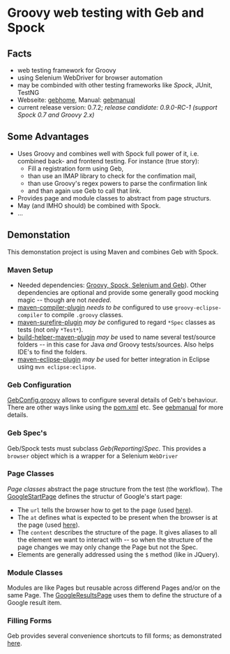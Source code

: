 # Groovy web testing with Geb and Spock

## Facts
* web testing framework for Groovy
* using Selenium WebDriver for browser automation
* may be combinded with other testing frameworks like *Spock*, JUnit, TestNG 
* Webseite: [gebhome], Manual: [gebmanual]
* current release version: 0.7.2; *release candidate: 0.9.0-RC-1 (support Spock 0.7 and Groovy 2.x)*

## Some Advantages
* Uses Groovy and combines well with Spock full power of it, i.e. combined back- and frontend testing. For instance (true story):
  * Fill a registration form using Geb,
  * than use an IMAP library to check for the confimation mail,
  * than use Groovy's regex powers to parse the confirmation link
  * and than again use Geb to call that link.
* Provides page and module classes to abstract from page structurs.
* May (and IMHO should) be combined with Spock.
* ...

## Demonstation
This demonstation project is using Maven and combines Geb with Spock.

### Maven Setup
* Needed dependencies: [Groovy, Spock, Selenium and Geb](pom.xml#L268-L290)). Other dependencies are optional and provide some generally good mocking magic -- though are not *needed*.
* [maven-compiler-plugin](pom.xml#L61-L86) *needs to be* configured to use `groovy-eclipse-compiler` to compile `.groovy` classes.
* [maven-surefire-plugin](pom.xml#L88-L99) *may be* configured to regard `*Spec` classes as tests (not only `*Test*`).
* [build-helper-maven-plugin](pom.xml#L101-L134) *may be* used to name several test/source folders -- in this case for Java *and* Groovy tests/sources. Also helps IDE's to find the folders.
* [maven-eclipse-plugin](pom.xml#L136-L153) *may be* used for better integration in Eclipse using `mvn eclipse:eclipse`.

### Geb Configuration
[GebConfig.groovy](src/test/resources/GebConfig.groovy) allows to configure several details of Geb's behaviour. There are other ways linke using the [pom.xml](pom.xml) etc. See [gebmanual] for more details.

### Geb Spec's
Geb/Spock tests must subclass *Geb(Reporting)Spec*. This provides a `browser` object which is a wrapper for a Selenium `WebDriver`

### Page Classes
*Page classes* abstract the page structure from the test (the workflow).
The [GoogleStartPage](src/test/groovy/de/tarent/demo/pages/GoogleStartPage.groovy) defines the structur of Google's start page:
* The `url` tells the browser how to get to the page (used [here](src/test/groovy/de/tarent/demo/GoogleSpec.groovy#L12)).
* The `at` defines what is expected to be present when the browser is at the page (used [here](src/test/groovy/de/tarent/demo/GoogleSpec.groovy#L15)).
* The `content` describes the structure of the page. It gives aliases to all the element we want to interact with -- so when the structure of the page changes we may only change the Page but not the Spec.
* Elements are generally addressed using the `$` method (like in JQuery).

### Module Classes
Modules are like Pages but reusable across differend Pages and/or on the same Page. The [GoogleResultsPage](src/test/groovy/de/tarent/demo/pages/GoogleResultsPage.groovy#L18-L25) uses them to define the structure of a Google result item.

### Filling Forms
Geb provides several convenience shortcuts to fill forms; as demonstrated [here](src/test/groovy/de/tarent/demo/GoogleSpec.groovy#L23).

[gebhome]: http://www.gebish.org/ "Geb's homepage"
[gebmanual]: http://www.gebish.org/manual/0.7.2/ "The Book of Geb"
[spock]: http://spockframework.org/ "Spock homepage"
